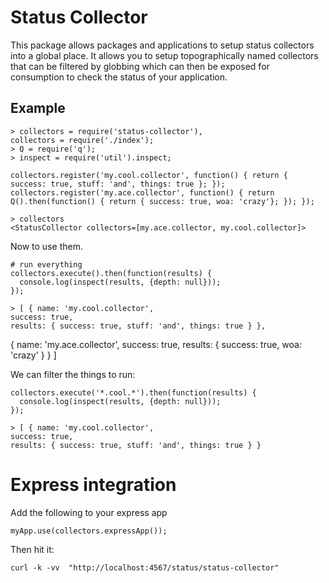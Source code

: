 # Status Collector

This package allows packages and applications to setup status collectors into a global place. 
It allows you to setup topographically named collectors that can be filtered by globbing which can then be exposed for consumption to check the status of your application.

## Example

    > collectors = require('status-collector'),
    collectors = require('./index');
    > Q = require('q');
    > inspect = require('util').inspect;

    collectors.register('my.cool.collector', function() { return { success: true, stuff: 'and', things: true }; });
    collectors.register('my.ace.collector', function() { return Q().then(function() { return { success: true, woa: 'crazy'}; }); });

    > collectors
    <StatusCollector collectors=[my.ace.collector, my.cool.collector]>

Now to use them.

    # run everything
    collectors.execute().then(function(results) {
      console.log(inspect(results, {depth: null}));
    });

    > [ { name: 'my.cool.collector',
    success: true,
    results: { success: true, stuff: 'and', things: true } },
  { name: 'my.ace.collector',
    success: true,
    results: { success: true, woa: 'crazy' } } ]


We can filter the things to run:

    collectors.execute('*.cool.*').then(function(results) {
      console.log(inspect(results, {depth: null}));
    });

    > [ { name: 'my.cool.collector',
    success: true,
    results: { success: true, stuff: 'and', things: true } }

# Express integration

Add the following to your express app

    myApp.use(collectors.expressApp());

Then hit it:

    curl -k -vv  "http://localhost:4567/status/status-collector"
